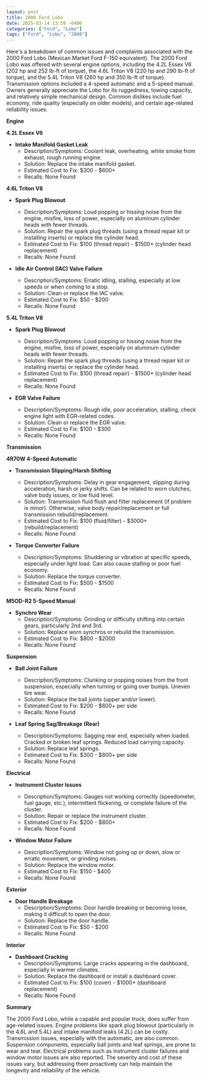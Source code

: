 ```yaml
---
layout: post
title: 2000 Ford Lobo
date: 2025-03-14 13:59 -0400
categories: ["Ford", "Lobo"]
tags: ["Ford", "Lobo", "2000"]
---
```

Here's a breakdown of common issues and complaints associated with the 2000 Ford Lobo (Mexican Market Ford F-150 equivalent). The 2000 Ford Lobo was offered with several engine options, including the 4.2L Essex V6 (202 hp and 252 lb-ft of torque), the 4.6L Triton V8 (220 hp and 290 lb-ft of torque), and the 5.4L Triton V8 (260 hp and 350 lb-ft of torque). Transmission options included a 4-speed automatic and a 5-speed manual. Owners generally appreciate the Lobo for its ruggedness, towing capacity, and relatively simple mechanical design. Common dislikes include fuel economy, ride quality (especially on older models), and certain age-related reliability issues.

**Engine**

**4.2L Essex V6**

*   **Intake Manifold Gasket Leak**
    *   Description/Symptoms: Coolant leak, overheating, white smoke from exhaust, rough running engine.
    *   Solution: Replace the intake manifold gasket.
    *   Estimated Cost to Fix: $300 - $600+
    * Recalls: None Found

**4.6L Triton V8**

*   **Spark Plug Blowout**
    *   Description/Symptoms: Loud popping or hissing noise from the engine, misfire, loss of power, especially on aluminum cylinder heads with fewer threads.
    *   Solution: Repair the spark plug threads (using a thread repair kit or installing inserts) or replace the cylinder head.
    *   Estimated Cost to Fix: $100 (thread repair) - $1500+ (cylinder head replacement)
    * Recalls: None Found

*   **Idle Air Control (IAC) Valve Failure**
    *   Description/Symptoms: Erratic idling, stalling, especially at low speeds or when coming to a stop.
    *   Solution: Clean or replace the IAC valve.
    *   Estimated Cost to Fix: $50 - $200
    * Recalls: None Found

**5.4L Triton V8**

*   **Spark Plug Blowout**
    *   Description/Symptoms: Loud popping or hissing noise from the engine, misfire, loss of power, especially on aluminum cylinder heads with fewer threads.
    *   Solution: Repair the spark plug threads (using a thread repair kit or installing inserts) or replace the cylinder head.
    *   Estimated Cost to Fix: $100 (thread repair) - $1500+ (cylinder head replacement)
    * Recalls: None Found

*   **EGR Valve Failure**
    *   Description/Symptoms: Rough idle, poor acceleration, stalling, check engine light with EGR-related codes.
    *   Solution: Clean or replace the EGR valve.
    *   Estimated Cost to Fix: $100 - $300
    * Recalls: None Found

**Transmission**

**4R70W 4-Speed Automatic**

*   **Transmission Slipping/Harsh Shifting**
    *   Description/Symptoms: Delay in gear engagement, slipping during acceleration, harsh or jerky shifts. Can be related to worn clutches, valve body issues, or low fluid level.
    *   Solution: Transmission fluid flush and filter replacement (if problem is minor). Otherwise, valve body repair/replacement or full transmission rebuild/replacement.
    *   Estimated Cost to Fix: $100 (fluid/filter) - $3000+ (rebuild/replacement)
    * Recalls: None Found

*   **Torque Converter Failure**
    *   Description/Symptoms: Shuddering or vibration at specific speeds, especially under light load. Can also cause stalling or poor fuel economy.
    *   Solution: Replace the torque converter.
    *   Estimated Cost to Fix: $500 - $1500
    * Recalls: None Found

**M5OD-R2 5-Speed Manual**

*   **Synchro Wear**
    *   Description/Symptoms: Grinding or difficulty shifting into certain gears, particularly 2nd and 3rd.
    *   Solution: Replace worn synchros or rebuild the transmission.
    *   Estimated Cost to Fix: $800 - $2000
    * Recalls: None Found

**Suspension**

*   **Ball Joint Failure**
    *   Description/Symptoms: Clunking or popping noises from the front suspension, especially when turning or going over bumps. Uneven tire wear.
    *   Solution: Replace the ball joints (upper and/or lower).
    *   Estimated Cost to Fix: $200 - $600+ per side
    * Recalls: None Found

*   **Leaf Spring Sag/Breakage (Rear)**
    *   Description/Symptoms: Sagging rear end, especially when loaded. Cracked or broken leaf springs. Reduced load carrying capacity.
    *   Solution: Replace leaf springs.
    *   Estimated Cost to Fix: $300 - $800+ per side
    * Recalls: None Found

**Electrical**

*   **Instrument Cluster Issues**
    *   Description/Symptoms: Gauges not working correctly (speedometer, fuel gauge, etc.), intermittent flickering, or complete failure of the cluster.
    *   Solution: Repair or replace the instrument cluster.
    *   Estimated Cost to Fix: $200 - $800+
    * Recalls: None Found

*   **Window Motor Failure**
    *   Description/Symptoms: Window not going up or down, slow or erratic movement, or grinding noises.
    *   Solution: Replace the window motor.
    *   Estimated Cost to Fix: $150 - $400
    * Recalls: None Found

**Exterior**

*   **Door Handle Breakage**
    *   Description/Symptoms: Door handle breaking or becoming loose, making it difficult to open the door.
    *   Solution: Replace the door handle.
    *   Estimated Cost to Fix: $50 - $200
    * Recalls: None Found

**Interior**

*   **Dashboard Cracking**
    *   Description/Symptoms: Large cracks appearing in the dashboard, especially in warmer climates.
    *   Solution: Replace the dashboard or install a dashboard cover.
    *   Estimated Cost to Fix: $100 (cover) - $1000+ (dashboard replacement)
    * Recalls: None Found

**Summary**

The 2000 Ford Lobo, while a capable and popular truck, does suffer from age-related issues. Engine problems like spark plug blowout (particularly in the 4.6L and 5.4L) and intake manifold leaks (4.2L) can be costly. Transmission issues, especially with the automatic, are also common. Suspension components, especially ball joints and leaf springs, are prone to wear and tear. Electrical problems such as instrument cluster failures and window motor issues are also reported. The severity and cost of these issues vary, but addressing them proactively can help maintain the longevity and reliability of the vehicle.

